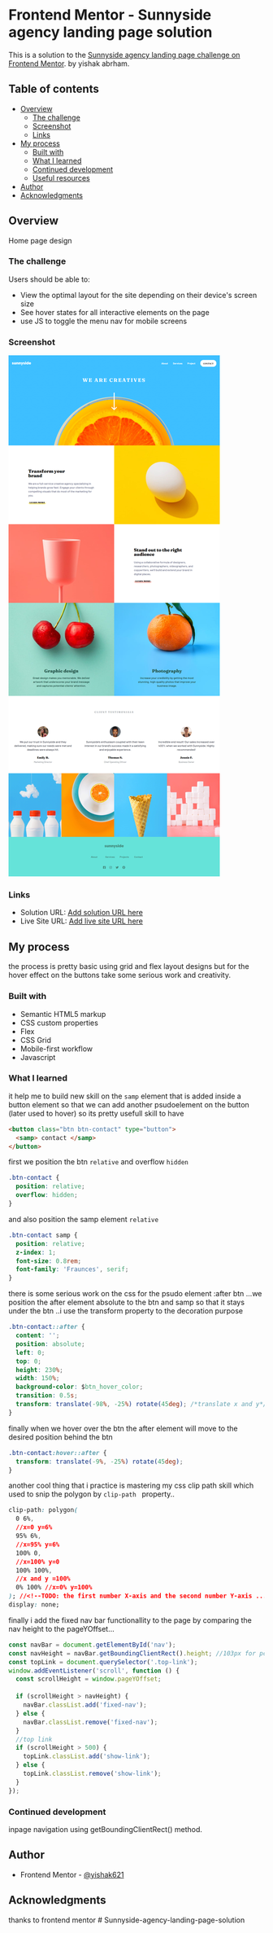 # Frontend Mentor - Sunnyside agency landing page solution

This is a solution to the [Sunnyside agency landing page challenge on Frontend Mentor](https://www.frontendmentor.io/challenges/sunnyside-agency-landing-page-7yVs3B6ef). by yishak abrham.

## Table of contents

- [Overview](#overview)
  - [The challenge](#the-challenge)
  - [Screenshot](#screenshot)
  - [Links](#links)
- [My process](#my-process)
  - [Built with](#built-with)
  - [What I learned](#what-i-learned)
  - [Continued development](#continued-development)
  - [Useful resources](#useful-resources)
- [Author](#author)
- [Acknowledgments](#acknowledgments)

## Overview

Home page design

### The challenge

Users should be able to:

- View the optimal layout for the site depending on their device's screen size
- See hover states for all interactive elements on the page
- use JS to toggle the menu nav for mobile screens

### Screenshot

![](./screenshot.png)

### Links

- Solution URL: [Add solution URL here](https://your-solution-url.com)
- Live Site URL: [Add live site URL here](https://your-live-site-url.com)

## My process

the process is pretty basic using grid and flex layout designs but for the hover effect on the buttons take some serious work and creativity.

### Built with

- Semantic HTML5 markup
- CSS custom properties
- Flex
- CSS Grid
- Mobile-first workflow
- Javascript

### What I learned

it help me to build new skill on the `samp` element that is added inside a button element so that we can add another psudoelement on the button (later used to hover) so its pretty usefull skill to have

```html
<button class="btn btn-contact" type="button">
  <samp> contact </samp>
</button>
```

first we position the btn `relative` and overflow `hidden`

```css
.btn-contact {
  position: relative;
  overflow: hidden;
}
```

and also position the samp element `relative`

```css
.btn-contact samp {
  position: relative;
  z-index: 1;
  font-size: 0.8rem;
  font-family: 'Fraunces', serif;
}
```

there is some serious work on the css for the psudo element :after btn ...we position the after element absolute to the btn and samp so that it stays under the btn ..i use the transform property to the decoration purpose

```css
.btn-contact::after {
  content: '';
  position: absolute;
  left: 0;
  top: 0;
  height: 230%;
  width: 150%;
  background-color: $btn_hover_color;
  transition: 0.5s;
  transform: translate(-98%, -25%) rotate(45deg); /*translate x and y*/
}
```

finally when we hover over the btn the after element will move to the desired position behind the btn

```css
.btn-contact:hover::after {
  transform: translate(-9%, -25%) rotate(45deg);
}
```

another cool thing that i practice is mastering my css clip path skill which used to snip the polygon by `clip-path ` property..

```css
clip-path: polygon(
  0 6%,
  //x=0 y=6%
  95% 6%,
  //x=95% y=6%
  100% 0,
  //x=100% y=0
  100% 100%,
  //x and y =100%
  0% 100% //x=0% y=100%
); //<!--TODO: the first number X-axis and the second number Y-axis ... co-ordinate from the top left of polygone(0,0)
display: none;
```

finally i add the fixed nav bar functionallity to the page by comparing the nav height to the pageYOffset...

```js
const navBar = document.getElementById('nav');
const navHeight = navBar.getBoundingClientRect().height; //103px for pc
const topLink = document.querySelector('.top-link');
window.addEventListener('scroll', function () {
  const scrollHeight = window.pageYOffset;

  if (scrollHeight > navHeight) {
    navBar.classList.add('fixed-nav');
  } else {
    navBar.classList.remove('fixed-nav');
  }
  //top link
  if (scrollHeight > 500) {
    topLink.classList.add('show-link');
  } else {
    topLink.classList.remove('show-link');
  }
});
```

### Continued development

inpage navigation using getBoundingClientRect() method.

## Author

- Frontend Mentor - [@yishak621](https://www.frontendmentor.io/profile/yourusername)

## Acknowledgments

thanks to frontend mentor
#   S u n n y s i d e - a g e n c y - l a n d i n g - p a g e - s o l u t i o n 
 
 
